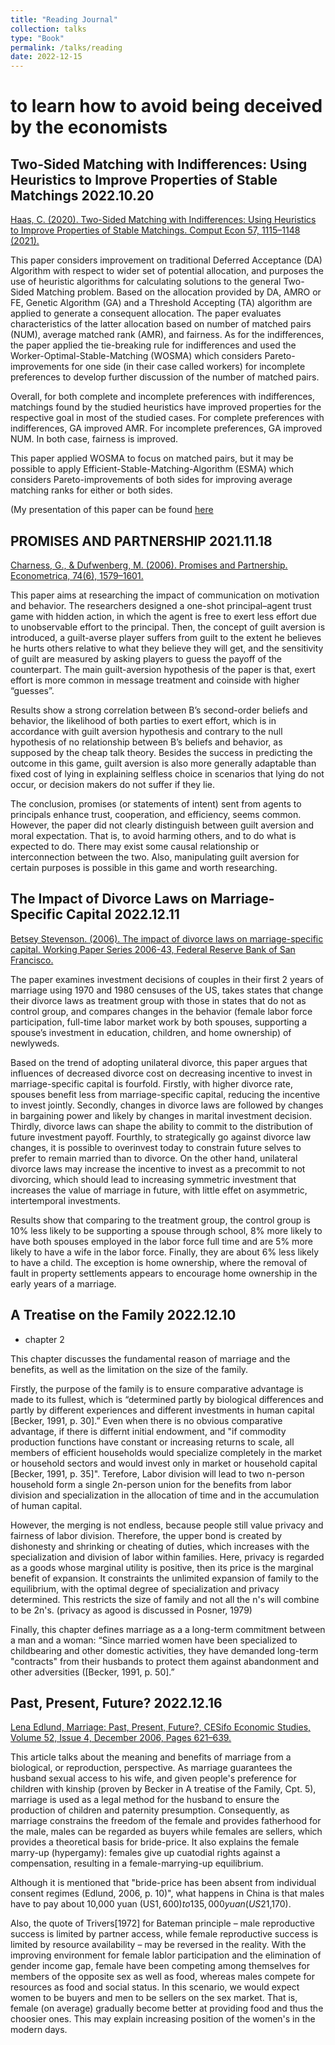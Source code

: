 ```yaml
---
title: "Reading Journal"
collection: talks
type: "Book"
permalink: /talks/reading
date: 2022-12-15
---
```

# to learn how to avoid being deceived by the economists

## Two‑Sided Matching with Indifferences: Using Heuristics to Improve Properties of Stable Matchings 2022.10.20

[Haas, C. (2020). Two-Sided Matching with Indifferences: Using Heuristics to Improve Properties of Stable Matchings. Comput Econ 57, 1115–1148 (2021).](https://doi.org/10.1007/s10614-020-10006-4)

This paper considers improvement on traditional Deferred Acceptance (DA) Algorithm with respect to wider set of potential allocation, and purposes the use of heuristic algorithms for calculating solutions to the general Two-Sided Matching problem. Based on the allocation provided by DA, AMRO or FE, Genetic Algorithm (GA) and a Threshold Accepting (TA) algorithm are applied to generate a consequent allocation. The paper evaluates characteristics of the latter allocation based on number of matched pairs (NUM), average matched rank (AMR), and fairness. As for the indifferences, the paper applied the tie-breaking rule for indifferences and used the Worker-Optimal-Stable-Matching (WOSMA) which considers Pareto-improvements for one side (in their case called workers) for incomplete preferences to develop further discussion of the number of matched pairs.

Overall, for both complete and incomplete preferences with indifferences, matchings found by the studied heuristics have improved properties for the respective goal in most of the studied cases. For complete preferences with indifferences, GA improved AMR. For incomplete preferences, GA improved NUM. In both case, fairness is improved.

This paper applied WOSMA to focus on matched pairs, but it may be possible to apply Efficient-Stable-Matching-Algorithm (ESMA) which considers Pareto-improvements of both sides for improving average matching ranks for either or both sides.

(My presentation of this paper can be found [here](https://leonequ.github.io/files/robert_4.pdf)

## PROMISES AND PARTNERSHIP 2021.11.18
[Charness, G., & Dufwenberg, M. (2006). Promises and Partnership. Econometrica, 74(6), 1579–1601.](http://www.jstor.org/stable/4123084)

This paper aims at researching the impact of communication on motivation and behavior. The researchers designed a one-shot principal–agent trust game with hidden action, in which the agent is free to exert less effort due to unobservable effort to the principal. Then, the concept of guilt aversion is introduced, a guilt-averse player suffers from guilt to the extent he believes he hurts others relative to what they believe they will get, and the sensitivity of guilt are measured by asking players to guess the payoff of the counterpart. The main guilt-aversion hypothesis of the paper is that, exert effort is more common in message treatment and coinside with higher “guesses”. 

Results show a strong correlation between B’s second-order beliefs and behavior, the likelihood of both parties to exert effort, which is in accordance with guilt aversion hypothesis and contrary to the null hypothesis of no relationship between B’s beliefs and behavior, as supposed by the cheap talk theory. Besides the success in predicting the outcome in this game, guilt aversion is also more generally adaptable than fixed cost of lying in explaining selfless choice in scenarios that lying do not occur, or decision makers do not suffer if they lie. 

The conclusion, promises (or statements of intent) sent from agents to principals enhance trust, cooperation, and efficiency, seems common. However, the paper did not clearly distinguish between guilt aversion and moral expectation. That is, to avoid harming others, and to do what is expected to do. There may exist some causal relationship or interconnection between the two. Also, manipulating guilt aversion for certain purposes is possible in this game and worth researching.


## The Impact of Divorce Laws on Marriage-Specific Capital 2022.12.11
[Betsey Stevenson. (2006). The impact of divorce laws on marriage-specific capital. Working Paper Series 2006-43, Federal Reserve Bank of San Francisco.](https://ideas.repec.org/p/fip/fedfwp/2006-43.html)

The paper examines investment decisions of couples in their first 2 years of marriage using 1970 and 1980 censuses of the US, takes states that change their divorce laws as treatment group with those in states that do not as control group, and compares changes in the behavior (female labor force participation, full-time labor market work by both spouses, supporting a spouse’s investment in education, children, and home ownership) of newlyweds.

Based on the trend of adopting unilateral divorce, this paper argues that influences of decreased divorce cost on decreasing incentive to invest in marriage-specific capital is fourfold. Firstly, with higher divorce rate, spouses benefit less from marriage-specific capital, reducing the incentive to invest jointly. Secondly, changes in divorce laws are followed by changes in bargaining power and likely by changes in marital investment decision. Thirdly, divorce laws can shape the ability to commit to the distribution of future investment payoff. Fourthly, to strategically go against divorce law changes, it is possible to overinvest today to constrain future selves to prefer to remain married than to divorce. On the other hand, unilateral divorce laws may increase the incentive to invest as a precommit to not divorcing, which should lead to increasing symmetric investment that increases the value of marriage in future, with little effet on asymmetric, intertemporal investments.

Results show that comparing to the treatment group, the control group is 10% less likely to be supporting a spouse through school, 8% more likely to have both spouses employed in the labor force full time and are 5% more likely to have a wife in the labor force. Finally, they are about 6% less likely to have a child. The exception is home ownership, where the removal of fault in property settlements appears to encourage home ownership in the early years of a marriage.

## A Treatise on the Family 2022.12.10

* chapter 2

This chapter discusses the fundamental reason of marriage and the benefits, as well as the limitation on the size of the family. 

Firstly, the purpose of the family is to ensure comparative advantage is made to its fullest, which is “determined partly by biological differences and partly by different experiences and different investments in human capital [Becker, 1991, p. 30].” Even when there is no obvious comparative advantage, if there is differnt initial endowment, and "if commodity production functions have constant or increasing returns to scale, all members of efficient households would specialize completely in the market or household sectors and would invest only in market or household capital [Becker, 1991, p. 35]". Terefore, Labor division will lead to two n-person household form a single 2n-person union for the benefits from labor division and specialization in the allocation of time and in the accumulation of human capital. 

However, the merging is not endless, because people still value privacy and fairness of labor division. Therefore, the upper bond is created by dishonesty and shrinking or cheating of duties, which increases with the specialization and division of labor within families. Here, privacy is regarded as a goods whose marginal utility is positive, then its price is the marginal benefit of expansion. It constraints the unlimited expansion of family to the equilibrium, with the optimal degree of specialization and privacy determined. This restricts the size of family and not all the n's will combine to be 2n's.  (privacy as agood is discussed in Posner, 1979)

Finally, this chapter defines marriage as a a long-term commitment between a man and a woman: “Since married women have been specialized to childbearing and other domestic activities, they have demanded long-term "contracts" from their husbands to protect them against abandonment and other adversities ([Becker, 1991, p. 50].” 


##  Past, Present, Future? 2022.12.16
[Lena Edlund, Marriage: Past, Present, Future?, CESifo Economic Studies, Volume 52, Issue 4, December 2006, Pages 621–639.](https://doi.org/10.1093/cesifo/ifl016)

This article talks about the meaning and benefits of marriage from a biological, or reproduction, perspective. As marriage guarantees the husband sexual access to his wife, and given people's preference for children with kinship (proven by Becker in A treatise of the Family, Cpt. 5), marriage is used as a legal method for the husband to ensure the production of children and paternity presumption. Consequently, as marriage constrains the freedom of the female and provides fatherhood for the male, males can be regarded as buyers while females are sellers, which provides a theoretical basis for bride-price. It also explains the female marry-up (hypergamy): females give up cuatodial rights against a compensation, resulting in a female-marrying-up equilibrium. 

Although it is mentioned that "bride-price has been absent from individual consent regimes (Edlund, 2006, p. 10)", what happens in China is that males have to pay about 10,000 yuan (US$1,600) to 135,000 yuan (US$21,170). 

Also, the quote of Trivers[1972] for Bateman principle – male reproductive success is limited by partner access, while female reproductive success is limited by resource availability – may be reversed in the reality. With the improving environment for female lablor participation and the elimination of gender income gap, female have been competing among themselves for members of the opposite sex as well as food, whereas males compete for resources as food and social status. In this scenario, we would expect women to be buyers and men to be sellers on the sex market. That is, female (on average) gradually become better at providing food and thus the choosier ones. This may explain increasing position of the women's in the modern days. 

